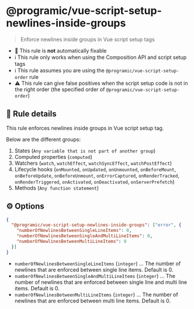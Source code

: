 # @programic/vue-script-setup-newlines-inside-groups

> Enforce newlines inside groups in Vue script setup tags

- :hammer: This rule is **not** automatically fixable
- :information_source: This rule only works when using the Composition API and script setup tags
- :information_source: This rule assumes you are using the `@programic/vue-script-setup-order` rule
- :warning: This rule can give false positives when the script setup code is not in the right order (the specified order of `@programic/vue-script-setup-order`)

## :book: Rule details
This rule enforces newlines inside groups in Vue script setup tag.

Below are the different groups:
1. States (`Any variable that is not part of another group`)
2. Computed properties (`computed`)
3. Watchers (`watch`, `watchEffect`, `watchSyncEffect`, `watchPostEffect`)
4. Lifecycle hooks (`onMounted`, `onUpdated`, `onUnmounted`, `onBeforeMount`, `onBeforeUpdate`, `onBeforeUnmount`, `onErrorCaptured`, `onRenderTracked`, `onRenderTriggered`, `onActivated`, `onDeactivated`, `onServerPrefetch`)
5. Methods (`Any function statement`)

## :gear: Options
```json
{
  "@programic/vue-script-setup-newlines-inside-groups": ["error", {
    "numberOfNewlinesBetweenSingleLineItems": 0,
    "numberOfNewlinesBetweenSingleAndMultiLineItems": 0,
    "numberOfNewlinesBetweenMultiLineItems": 0
  }]
}
```

- `numberOfNewlinesBetweenSingleLineItems` (`integer`) ... The number of newlines that are enforced between single line items. Default is 0.
- `numberOfNewlinesBetweenSingleAndMultiLineItems` (`integer`) ... The number of newlines that are enforced between single line and multi line items. Default is 0.
- `numberOfNewlinesBetweenMultiLineItems` (`integer`) ... The number of newlines that are enforced between multi line items. Default is 0.
